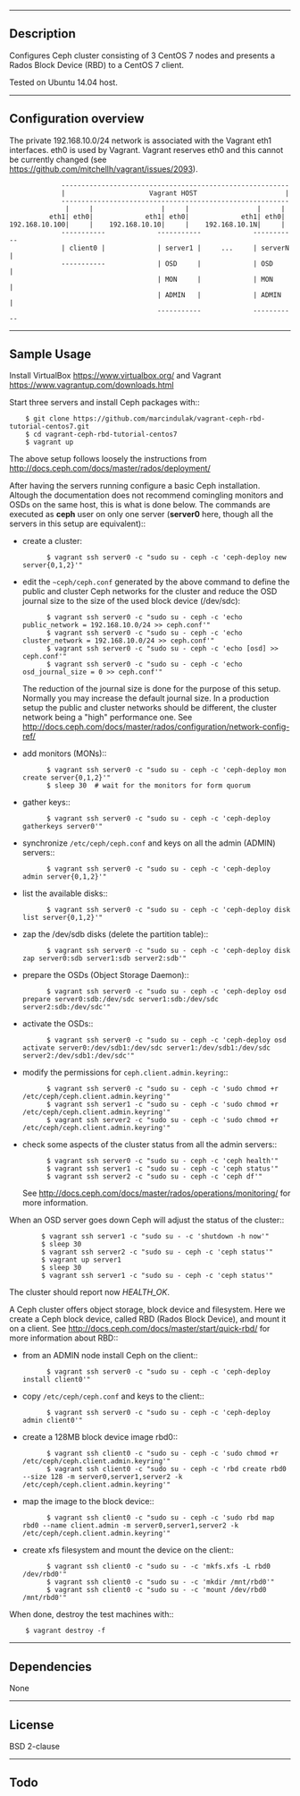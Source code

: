 -----------
Description
-----------

Configures Ceph cluster consisting of 3 CentOS 7 nodes and presents a Rados Block Device (RBD)
to a CentOS 7 client.

Tested on Ubuntu 14.04 host.


----------------------
Configuration overview
----------------------

The private 192.168.10.0/24 network is associated with the Vagrant eth1 interfaces.
eth0 is used by Vagrant.  Vagrant reserves eth0 and this cannot be currently changed
(see https://github.com/mitchellh/vagrant/issues/2093).

                 ---------------------------------------------------------
                 |                     Vagrant HOST                      |
                 ---------------------------------------------------------
                  |     |                 |     |                 |     |
              eth1| eth0|             eth1| eth0|             eth1| eth0|
    192.168.10.100|     |    192.168.10.10|     |    192.168.10.1N|     |
                 -----------             -----------             -----------
                 | client0 |             | server1 |     ...     | serverN |
                 -----------             | OSD     |             | OSD     |
                                         | MON     |             | MON     |
                                         | ADMIN   |             | ADMIN   |
                                         -----------             -----------


------------
Sample Usage
------------

Install VirtualBox https://www.virtualbox.org/ and Vagrant
https://www.vagrantup.com/downloads.html

Start three servers and install Ceph packages with::

        $ git clone https://github.com/marcindulak/vagrant-ceph-rbd-tutorial-centos7.git
        $ cd vagrant-ceph-rbd-tutorial-centos7
        $ vagrant up

The above setup follows loosely the instructions from http://docs.ceph.com/docs/master/rados/deployment/

After having the servers running configure a basic Ceph installation.
Altough the documentation does not recommend comingling monitors and OSDs on the same host,
this is what is done below. The commands are executed as **ceph** user on
only one server (**server0** here, though all the servers in this setup are equivalent)::

- create a cluster:

            $ vagrant ssh server0 -c "sudo su - ceph -c 'ceph-deploy new server{0,1,2}'"

- edit the `~ceph/ceph.conf` generated by the above command to define the public and cluster Ceph networks
  for the cluster and reduce the OSD journal size to the size of the used block device (/dev/sdc):

            $ vagrant ssh server0 -c "sudo su - ceph -c 'echo public_network = 192.168.10.0/24 >> ceph.conf'"
            $ vagrant ssh server0 -c "sudo su - ceph -c 'echo cluster_network = 192.168.10.0/24 >> ceph.conf'"
            $ vagrant ssh server0 -c "sudo su - ceph -c 'echo [osd] >> ceph.conf'"
            $ vagrant ssh server0 -c "sudo su - ceph -c 'echo osd_journal_size = 0 >> ceph.conf'"

  The reduction of the journal size is done for the purpose of this setup.
  Normally you may increase the default journal size. In a production setup the public
  and cluster networks should be different, the cluster network being a "high" performance one.
  See http://docs.ceph.com/docs/master/rados/configuration/network-config-ref/

- add monitors (MONs)::

            $ vagrant ssh server0 -c "sudo su - ceph -c 'ceph-deploy mon create server{0,1,2}'"
            $ sleep 30  # wait for the monitors for form quorum

- gather keys::

            $ vagrant ssh server0 -c "sudo su - ceph -c 'ceph-deploy gatherkeys server0'"

- synchronize `/etc/ceph/ceph.conf` and keys on all the admin (ADMIN) servers::

            $ vagrant ssh server0 -c "sudo su - ceph -c 'ceph-deploy admin server{0,1,2}'"

- list the available disks::

            $ vagrant ssh server0 -c "sudo su - ceph -c 'ceph-deploy disk list server{0,1,2}'"

- zap the /dev/sdb disks (delete the partition table)::

            $ vagrant ssh server0 -c "sudo su - ceph -c 'ceph-deploy disk zap server0:sdb server1:sdb server2:sdb'"

- prepare the OSDs (Object Storage Daemon)::

            $ vagrant ssh server0 -c "sudo su - ceph -c 'ceph-deploy osd prepare server0:sdb:/dev/sdc server1:sdb:/dev/sdc server2:sdb:/dev/sdc'"

- activate the OSDs::

            $ vagrant ssh server0 -c "sudo su - ceph -c 'ceph-deploy osd activate server0:/dev/sdb1:/dev/sdc server1:/dev/sdb1:/dev/sdc server2:/dev/sdb1:/dev/sdc'"

- modify the permissions for `ceph.client.admin.keyring`::

            $ vagrant ssh server0 -c "sudo su - ceph -c 'sudo chmod +r /etc/ceph/ceph.client.admin.keyring'"
            $ vagrant ssh server1 -c "sudo su - ceph -c 'sudo chmod +r /etc/ceph/ceph.client.admin.keyring'"
            $ vagrant ssh server2 -c "sudo su - ceph -c 'sudo chmod +r /etc/ceph/ceph.client.admin.keyring'"

- check some aspects of the cluster status from all the admin servers::

            $ vagrant ssh server0 -c "sudo su - ceph -c 'ceph health'"
            $ vagrant ssh server1 -c "sudo su - ceph -c 'ceph status'"
            $ vagrant ssh server2 -c "sudo su - ceph -c 'ceph df'"

  See http://docs.ceph.com/docs/master/rados/operations/monitoring/ for more information.

When an OSD server goes down Ceph will adjust the status of the cluster::

            $ vagrant ssh server1 -c "sudo su - -c 'shutdown -h now'"
            $ sleep 30
            $ vagrant ssh server2 -c "sudo su - ceph -c 'ceph status'"
            $ vagrant up server1
            $ sleep 30
            $ vagrant ssh server1 -c "sudo su - ceph -c 'ceph status'"

The cluster should report now *HEALTH_OK*.

A Ceph cluster offers object storage, block device and filesystem.
Here we create a Ceph block device, called RBD (Rados Block Device), and mount it on a client.
See http://docs.ceph.com/docs/master/start/quick-rbd/ for more information about RBD::

- from an ADMIN node install Ceph on the client::

            $ vagrant ssh server0 -c "sudo su - ceph -c 'ceph-deploy install client0'"

- copy `/etc/ceph/ceph.conf` and keys to the client::

            $ vagrant ssh server0 -c "sudo su - ceph -c 'ceph-deploy admin client0'"

- create a 128MB block device image rbd0::

            $ vagrant ssh client0 -c "sudo su - ceph -c 'sudo chmod +r /etc/ceph/ceph.client.admin.keyring'"
            $ vagrant ssh client0 -c "sudo su - ceph -c 'rbd create rbd0 --size 128 -m server0,server1,server2 -k /etc/ceph/ceph.client.admin.keyring'"

- map the image to the block device::

            $ vagrant ssh client0 -c "sudo su - ceph -c 'sudo rbd map rbd0 --name client.admin -m server0,server1,server2 -k /etc/ceph/ceph.client.admin.keyring'"

- create xfs filesystem and mount the device on the client::

            $ vagrant ssh client0 -c "sudo su - -c 'mkfs.xfs -L rbd0 /dev/rbd0'"
            $ vagrant ssh client0 -c "sudo su - -c 'mkdir /mnt/rbd0'"
            $ vagrant ssh client0 -c "sudo su - -c 'mount /dev/rbd0 /mnt/rbd0'"

When done, destroy the test machines with::

        $ vagrant destroy -f


------------
Dependencies
------------

None


-------
License
-------

BSD 2-clause


----
Todo
----
